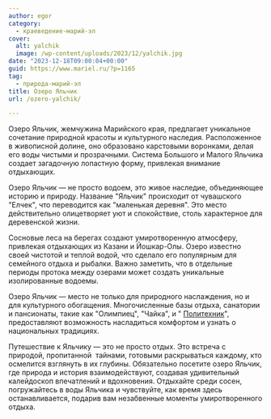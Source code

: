 ```yaml
---
author: egor
category:
  - краеведение-марий-эл
cover:
  alt: yalchik
  image: /wp-content/uploads/2023/12/yalchik.jpg
date: "2023-12-18T09:00:04+00:00"
guid: https://www.mariel.ru/?p=1165
tag:
  - природа-марий-эл
title: Озеро Яльчик
url: /ozero-yalchik/

---
```

Озеро Яльчик, жемчужина Марийского края, предлагает уникальное сочетание природной красоты и культурного наследия. Расположенное в живописной долине, оно образовано карстовыми воронками, делая его воды чистыми и прозрачными. Система Большого и Малого Яльчика создает загадочную лопастную форму, привлекая внимание отдыхающих.

Озеро Яльчик — не просто водоем, это живое наследие, объединяющее историю и природу. Название "Яльчик" происходит от чувашского "Елчек", что переводится как "маленькая деревня". Это место действительно олицетворяет уют и спокойствие, столь характерное для деревенской жизни.

Сосновые леса на берегах создают умиротворенную атмосферу, привлекая отдыхающих из Казани и Йошкар-Олы. Озеро известно своей чистотой и теплой водой, что сделало его популярным для семейного отдыха и рыбалки. Важно заметить, что в отдельные периоды протока между озерами может создать уникальные изолированные водоемы.

Озеро Яльчик — место не только для природного наслаждения, но и для культурного обогащения. Многочисленные базы отдыха, санатории и пансионаты, такие как "Олимпиец", "Чайка", и " [Политехник](/studencheskaya-stolovaya-na-sovetskoj/)", предоставляют возможность насладиться комфортом и узнать о национальных традициях.

Путешествие к Яльчику — это не просто отдых. Это встреча с природой, пропитанной  тайнами, готовыми раскрываться каждому, кто осмелится взглянуть в их глубины. Обязательно посетите озеро Яльчик, где природа и история взаимодействуют, создавая удивительный калейдоскоп впечатлений и вдохновения. Отдыхайте среди сосен, погружайтесь в воды Яльчика и чувствуйте, как время здесь останавливается, подарив вам незабвенные моменты умиротворенного отдыха.
